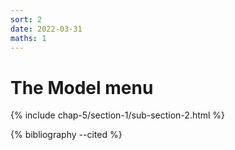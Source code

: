 ```yaml
---
sort: 2
date: 2022-03-31
maths: 1
---
```


# The Model menu

{% include chap-5/section-1/sub-section-2.html %}

{% bibliography --cited %}

